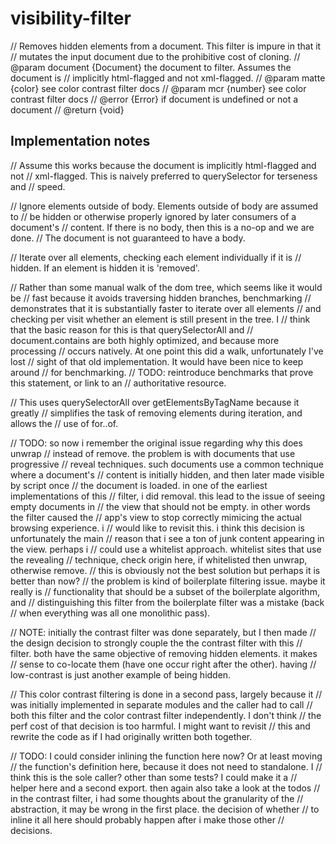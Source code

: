 # visibility-filter

// Removes hidden elements from a document. This filter is impure in that it
// mutates the input document due to the prohibitive cost of cloning.
// @param document {Document} the document to filter. Assumes the document is
// implicitly html-flagged and not xml-flagged.
// @param matte {color} see color contrast filter docs
// @param mcr {number} see color contrast filter docs
// @error {Error} if document is undefined or not a document
// @return {void}

## Implementation notes
// Assume this works because the document is implicitly html-flagged and not
// xml-flagged. This is naively preferred to querySelector for terseness and
// speed.

// Ignore elements outside of body. Elements outside of body are assumed to
// be hidden or otherwise properly ignored by later consumers of a document's
// content. If there is no body, then this is a no-op and we are done.
// The document is not guaranteed to have a body.


// Iterate over all elements, checking each element individually if it is
// hidden. If an element is hidden it is 'removed'.

// Rather than some manual walk of the dom tree, which seems like it would be
// fast because it avoids traversing hidden branches, benchmarking
// demonstrates that it is substantially faster to iterate over all elements
// and checking per visit whether an element is still present in the tree. I
// think that the basic reason for this is that querySelectorAll and
// document.contains are both highly optimized, and because more processing
// occurs natively. At one point this did a walk, unfortunately I've lost
// sight of that old implementation. It would have been nice to keep around
// for benchmarking.
// TODO: reintroduce benchmarks that prove this statement, or link to an
// authoritative resource.

// This uses querySelectorAll over getElementsByTagName because it greatly
// simplifies the task of removing elements during iteration, and allows the
// use of for..of.

// TODO: so now i remember the original issue regarding why this does unwrap
// instead of remove. the problem is with documents that use progressive
// reveal techniques. such documents use a common technique where a document's
// content is initially hidden, and then later made visible by script once
// the document is loaded. in one of the earliest implementations of this
// filter, i did removal. this lead to the issue of seeing empty documents in
// the view that should not be empty. in other words the filter caused the
// app's view to stop correctly mimicing the actual browsing experience. i
// would like to revisit this. i think this decision is unfortunately the main
// reason that i see a ton of junk content appearing in the view. perhaps i
// could use a whitelist approach. whitelist sites that use the revealing
// technique, check origin here, if whitelisted then unwrap, otherwise remove.
// this is obviously not the best solution but perhaps it is better than now?
// the problem is kind of boilerplate filtering issue. maybe it really is
// functionality that should be a subset of the boilerplate algorithm, and
// distinguishing this filter from the boilerplate filter was a mistake (back
// when everything was all one monolithic pass).


// NOTE: initially the contrast filter was done separately, but I then made
// the design decision to strongly couple the the contrast filter with this
// filter. both have the same objective of removing hidden elements. it makes
// sense to co-locate them (have one occur right after the other). having
// low-contrast is just another example of being hidden.

// This color contrast filtering is done in a second pass, largely because it
// was initially implemented in separate modules and the caller had to call
// both this filter and the color contrast filter independently. I don't think
// the perf cost of that decision is too harmful. I might want to revisit
// this and rewrite the code as if I had originally written both together.

// TODO: I could consider inlining the function here now? Or at least moving
// the function's definition here, because it does not need to standalone. I
// think this is the sole caller? other than some tests? I could make it a
// helper here and a second export. then again also take a look at the todos
// in the contrast filter, i had some thoughts about the granularity of the
// abstraction, it may be wrong in the first place. the decision of whether
// to inline it all here should probably happen after i make those other
// decisions.
